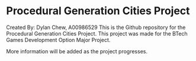 # Procedural Generation Cities Project

Created By: Dylan Chew, A00986529
This is the Github repository for the Procedural Generation Cities Project. This project was made for the BTech Games Development Option Major Project. 

More information will be added as the project progresses.
